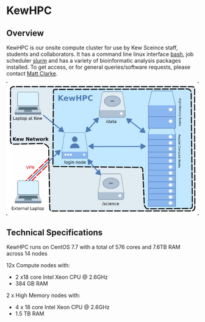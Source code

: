 # KewHPC
## Overview

KewHPC is our onsite compute cluster for use by Kew Sceince staff, students and collaborators. It has a command line linux interface [bash](commandline.md), job scheduler [slurm](./software/slurm.md) and has a variety of bioinformatic analysis packages installed. To get access, or for general queries/software requests, please contact [Matt Clarke](mailto:m.clarke@kew.org).

![SystemLayout](./kewhpc_diagram.jpg)

## Technical Specifications
KewHPC runs on CentOS 7.7 with a total of 576 cores and 7.6TB RAM across 14 nodes

12x Compute nodes with:

* 2 x18 core Intel Xeon CPU @ 2.6GHz
* 384 GB RAM

2 x High Memory nodes with:

* 4 x 18  core Intel Xeon CPU @ 2.6GHz
* 1.5 TB RAM


